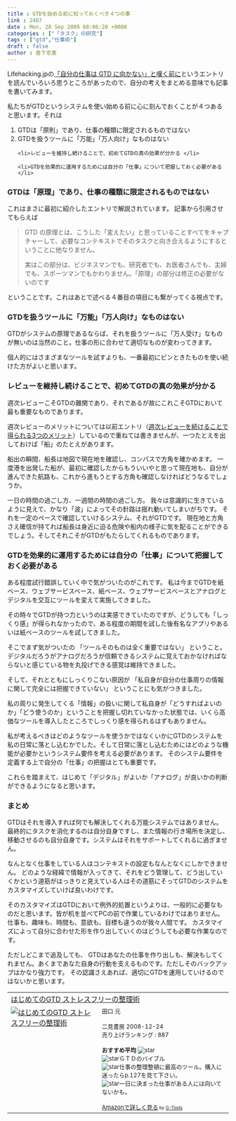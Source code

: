 ```yaml
---
title : GTDを始める前に知っておくべき４つの事
link : 2487
date : Mon, 28 Sep 2009 08:06:20 +0000
categories : ["「タスク」の研究"]
tags : ["gtd","仕事術"]
draft : false
author : 倉下忠憲
---
```


Lifehacking.jpの<a href="http://lifehacking.jp/2009/09/customization-of-gtd/">「自分の仕事は GTD に向かない」と嘆く前に</a>というエントリを読んでいろいろ思うところがあったので、自分の考えをまとめる意味でも記事を書いてみます。

  私たちがGTDというシステムを使い始める前に心に刻んでおくことが４つあると思います。それは 

<ol>
	<li>GTDは「原則」であり、仕事の種類に限定されるものではない 
</li>
	<li>GTDを扱うツールに「万能」「万人向け」なものはない </li>

	<li>レビューを維持し続けることで、初めてGTDの真の効果が分かる </li>

	<li>GTDを効果的に運用するためには自分の「仕事」について把握しておく必要がある</li>
</ol>


<h3>GTDは「原理」であり、仕事の種類に限定されるものではない</h3> 
  これはまさに最初に紹介したエントリで解説されています。 記事から引用させてもらえば


<blockquote>GTD の原理とは、こうした「変えたい」と思っていることすべてをキャプチャーして、必要なコンテキストでそのタスクと向き合えるようにするということに他なりません。

実はこの部分は、ビジネスマンでも、研究者でも、お医者さんでも、主婦でも、スポーツマンでもかわりません。「原理」の部分は修正の必要がないのです</blockquote>

ということです。これはあとで述べる４番目の項目にも繋がってくる視点です。

<h3>GTDを扱うツールに「万能」「万人向け」なものはない</h3>
GTDがシステムの原理であるならば、それを扱うツールに「万人受け」なものが無いのは当然のこと。仕事の形に合わせて適切なものが変わってきます。

 個人的にはさまざまなツールを試すよりも、一番最初にピンときたものを使い続けた方がよいと思います。

<h3>レビューを維持し続けることで、初めてGTDの真の効果が分かる</h3>
  週次レビューこそGTDの難関であり、それであるが故にこれこそGTDにおいて最も重要なものであります。

 週次レビューのメリットについては以前エントリ（<a href="https://rashita.net/blog/?p=2463">週次レビューを続けることで得られる3つのメリット</a>）しているので重ねては書きませんが、一つたとえを出しておけば「船」のたとえがあります。

  船出の瞬間、船長は地図で現在地を確認し、コンパスで方角を確かめます。 一度港を出発した船が、最初に確認したからもういいやと思って現在地も、自分が進んできた航路も、これから進もうとする方角も確認しなければどうなるでしょうか。 

 一日の時間の過ごし方、一週間の時間の過ごし方。 我々は意識的に生きているように見えて、かなり「波」によってその針路は揺れ動いてしまいがちです。 それを一定のペースで確認していけるシステム、それがGTDです。 現在地と方角さえ確信が持てれば船長は身近に迫る危険や船内の様子に気を配ることができるでしょう。そしてそれこそがGTDがもたらしてくれるものであります。

<h3>GTDを効果的に運用するためには自分の「仕事」について把握しておく必要がある</h3>
  ある程度試行錯誤していく中で気がついたのがこれです。 私は今までGTDを紙ベース、ウェブサービスベース、紙ベース、ウェブサービスベースとアナログとデジタルを交互にツールを変えて実施してきました。 

その時々でGTDが持つ力というのは実感できていたのですが、どうしても「しっくり感」が得られなかったので、ある程度の期間を試した後有名なアプリやあるいは紙ベースのツールを試してきました。

そこでまず気がついたの 「ツールそのものは全く重要ではない」 ということ。デジタルだろうがアナログだろうが信頼できるシステムに覚えておかなければならないと感じている物を丸投げできる感覚は維持できました。

そして、それとともにしっくりこない原因が 「私自身が自分の仕事周りの情報に関して完全には把握できていない」 ということにも気がつきました。

私の周りに発生してくる「情報」の扱いに関して私自身が「どうすればよいのか」「どう使うのか」ということを把握し切れていなかった状態では、いくら高価なツールを導入したところでしっくり感を得られるはずもありません。

私が考えるべきはどのようなツールを使うかではなくいかにGTDのシステムを私の日常に落とし込むかでした。そして日常に落とし込むためにはどのような機能が必要かというシステム要件を考える必要があります。
そのシステム要件を定義する上で自分の「仕事」の把握はとても重要です。

これらを踏まえて、はじめて「デジタル」がよいか「アナログ」が良いかの判断ができるようになると思います。

<h3>まとめ</h3>

GTDはそれを導入すれば何でも解決してくれる万能システムではありません。
最終的にタスクを消化するのは自分自身ですし、また情報の行き場所を決定し、移動させるのも自分自身です。システムはそれをサポートしてくれるに過ぎません。

  なんとなく仕事をしている人はコンテキストの設定もなんとなくにしかできません。  どのような経緯で情報が入ってきて、それをどう管理して、どう出していくかという道筋がはっきりと見えている人はその道筋にそってGTDのシステムをカスタマイズしていけば良いわけです。

そのカスタマイズはGTDにおいて例外的処置というよりは、一般的に必要なものだと思います。皆が机を並べてPCの前で作業しているわけではありません。
仕事も、趣味も、時間も、意欲も、目標も違うのが我々人間です。
カスタマイズによって自分に合わせた形を作り出していくのはどうしても必要な作業なのです。

ただしどこまで追及しても、 GTDはあなたの仕事を作り出しも、解決もしてくれません。あくまであなた自身の行動を支えるものです。ただしそのバックアップはかなり強力です。
その認識さえあれば、適切にGTDを運用していけるのではないかと思います。

<table  border="0" cellpadding="5"><tr><td colspan="2"><a href="http://www.amazon.co.jp/%E3%81%AF%E3%81%98%E3%82%81%E3%81%A6%E3%81%AEGTD-%E3%82%B9%E3%83%88%E3%83%AC%E3%82%B9%E3%83%95%E3%83%AA%E3%83%BC%E3%81%AE%E6%95%B4%E7%90%86%E8%A1%93-%E3%83%87%E3%83%93%E3%83%83%E3%83%89%E3%83%BB%E3%82%A2%E3%83%AC%E3%83%B3/dp/4576082116%3FSubscriptionId%3D15SMZCTB9V8NGR2TW082%26tag%3Drashita1000-22%26linkCode%3Dxm2%26camp%3D2025%26creative%3D165953%26creativeASIN%3D4576082116" target="_top">はじめてのGTD ストレスフリーの整理術</a><img src='http://www.assoc-amazon.jp/e/ir?t=rashita1000-22&l=ur2&o=9' width='1' height='1' border='0' alt='' /></td></tr><tr><td valign="top"><a href="http://www.amazon.co.jp/%E3%81%AF%E3%81%98%E3%82%81%E3%81%A6%E3%81%AEGTD-%E3%82%B9%E3%83%88%E3%83%AC%E3%82%B9%E3%83%95%E3%83%AA%E3%83%BC%E3%81%AE%E6%95%B4%E7%90%86%E8%A1%93-%E3%83%87%E3%83%93%E3%83%83%E3%83%89%E3%83%BB%E3%82%A2%E3%83%AC%E3%83%B3/dp/4576082116%3FSubscriptionId%3D15SMZCTB9V8NGR2TW082%26tag%3Drashita1000-22%26linkCode%3Dxm2%26camp%3D2025%26creative%3D165953%26creativeASIN%3D4576082116" target="_top"><img src="http://ecx.images-amazon.com/images/I/515rscdaWgL._SL160_.jpg" border="0" alt="はじめてのGTD ストレスフリーの整理術" /></a></td><td valign="top"><font size="-1">田口 元 <br /><br />二見書房  2008-12-24<br />売り上げランキング : 887<br /><br /><strong>おすすめ平均  </strong><img src="http://g-images.amazon.com/images/G/01/detail/stars-4-5.gif" alt="star" /><br /><img src="http://g-images.amazon.com/images/G/01/detail/stars-5-0.gif" alt="star" />ＧＴＤのバイブル<br /><img src="http://g-images.amazon.com/images/G/01/detail/stars-5-0.gif" alt="star" />仕事の整理整頓に最高のツール。購入に迷ったらp.127を見て下さい。<br /><img src="http://g-images.amazon.com/images/G/01/detail/stars-3-0.gif" alt="star" />一日に決まった仕事がある人には向いてないかも。<br /><br /><a href="http://www.amazon.co.jp/%E3%81%AF%E3%81%98%E3%82%81%E3%81%A6%E3%81%AEGTD-%E3%82%B9%E3%83%88%E3%83%AC%E3%82%B9%E3%83%95%E3%83%AA%E3%83%BC%E3%81%AE%E6%95%B4%E7%90%86%E8%A1%93-%E3%83%87%E3%83%93%E3%83%83%E3%83%89%E3%83%BB%E3%82%A2%E3%83%AC%E3%83%B3/dp/4576082116%3FSubscriptionId%3D15SMZCTB9V8NGR2TW082%26tag%3Drashita1000-22%26linkCode%3Dxm2%26camp%3D2025%26creative%3D165953%26creativeASIN%3D4576082116" target="_top">Amazonで詳しく見る</a></font><font size="-2"> by <a href="http://www.goodpic.com/mt/aws/index.html" >G-Tools</a></font></td></tr></table>
